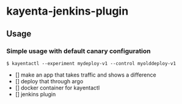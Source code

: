# kayenta-jenkins-plugin

## Usage

### Simple usage with default canary configuration
```shell
$ kayentactl --experiment mydeploy-v1 --control myolddeploy-v1
```

- [] make an app that takes traffic and shows a difference
- [] deploy that through argo
- [] docker container for kayentactl
- [] jenkins plugin

